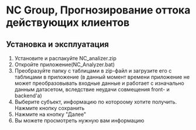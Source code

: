 # NC Group, Прогнозирование оттока действующих клиентов
## Установка и эксплуатация
1) Установите и распакуйте NC_analizer.zip
2) Откройте приложение(NC_Analyzer.bat)
3) Преобразуйте папку с таблицами в zip-файл и загрузите его с таблицами в приложение (в данный момент времени приложение не может преобразовывать входные данные и работает с изначально данным датасетом, вследствие неудачи совмещения front- и backend'a)
4) Выберите субъект, информацию по котороому хотите получить. Нажмите кнопку сохранить
5) Нажмите на кнопку "Далее"
6) Вы можете просмотреть нужную вам информацию

